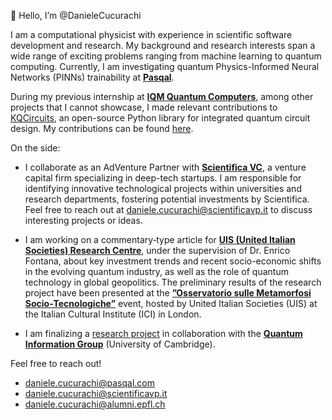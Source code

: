 👋 Hello, I’m @DanieleCucurachi 

I am a computational physicist with experience in scientific software development and research. My background and research interests span a wide range of exciting problems ranging from machine learning to quantum computing. Currently, I am investigating quantum Physics-Informed Neural Networks (PINNs) trainability at [**Pasqal**](https://github.com/pasqal-io). 

During my previous internship at [**IQM Quantum Computers**](https://github.com/iqm-finland), among other projects that I cannot showcase, I made relevant contributions to [KQCircuits](https://github.com/iqm-finland/KQCircuits), an open-source Python library for integrated quantum circuit design. My contributions can be found [here](https://github.com/iqm-finland/KQCircuits/commits?author=danielecucurachiiqm).

On the side:

- I collaborate as an AdVenture Partner with [**Scientifica VC**](https://scientifica.vc/en/), a venture capital firm specializing in deep-tech startups. I am responsible for identifying innovative technological projects within universities and research departments, fostering potential investments by Scientifica. Feel free to reach out at [daniele.cucurachi@scientificavp.it](mailto:daniele.cucurachi@scientificavp.it) to discuss interesting projects or ideas.

- I am working on a commentary‑type article for [**UIS (United Italian Societies) Research Centre**](https://uniteditaliansocieties.com/uis-research-centre/), under the supervision of Dr. Enrico Fontana, about key investment trends and recent socio-economic shifts in the evolving quantum industry, as well as the role of quantum technology in global geopolitics. The preliminary results of the research project have been presented at the [**”Osservatorio sulle Metamorfosi Socio‑Tecnologiche”**](https://iiclondra.esteri.it/it/gli_eventi/calendario/osservatorio-sulle-metamorfosi-socio-tecnologiche/) event, hosted by United Italian Societies (UIS) at the Italian Cultural Institute (ICI) in London.

- I am finalizing a [research project](https://danielecucurachi.github.io/personal-website/project/qmcmc/) in collaboration with the [**Quantum Information Group**](https://www.qi.phy.cam.ac.uk/) (University of Cambridge).


Feel free to reach out!

- [daniele.cucurachi@pasqal.com](mailto:daniele.cucurachi@pasqal.com)
- [daniele.cucurachi@scientificavp.it](mailto:daniele.cucurachi@scientificavp.it)
- [daniele.cucurachi@alumni.epfl.ch](mailto:daniele.cucurachi@alumni.epfl.ch)
